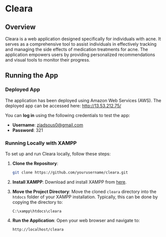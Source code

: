 # Cleara 
## Overview 
Cleara is a web application designed specifically for individuals with acne. It serves as a comprehensive tool to assist individuals in effectively tracking and managing the side effects of medication treatments for acne. The application empowers users by providing personalized recommendations and visual tools to monitor their progress.

## Running the App
### Deployed App

The application has been deployed using Amazon Web Services (AWS).
The deployed app can be accessed here: http://13.53.212.75/

You can **log in** using the following credentials to test the app:

- **Username**: ziadsous0@gmail.com
- **Password**: 321

### Running Locally with XAMPP
To set up and run Cleara locally, follow these steps:

1. **Clone the Repository**:
    ```bash
    git clone https://github.com/yourusername/cleara.git
    ```

2. **Install XAMPP**:
    Download and install XAMPP from [here](https://www.apachefriends.org/index.html).

3. **Move the Project Directory**:
    Move the cloned `cleara` directory into the `htdocs` folder of your XAMPP installation. Typically, this can be done by copying the directory to:
    ```
    C:\xampp\htdocs\cleara
    ```

4. **Run the Application**:
    Open your web browser and navigate to:
    ```
    http://localhost/cleara
    ```


